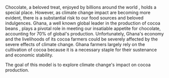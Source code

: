 Chocolate, a beloved treat, enjoyed by billions around the world , holds a special place. However, as climate change impact are becoming more evident, there is a substantial risk to our food sources and beloved indulgences. Ghana, a well known global leader in the production of cocoa beans , plays a pivotal role in meeting our insatiable appetite for chocolate, accounting for 70% of global's production. Unfortunately, Ghana's economy and the livelihoods of its cocoa farmers could be severely affected by the severe effects of climate change. Ghana farmers largely rely on the cultivation of cocoa because it is a necessary staple for their sustenance and economic stability.

The goal of this model is to explore climate change's impact on cocoa production. 
